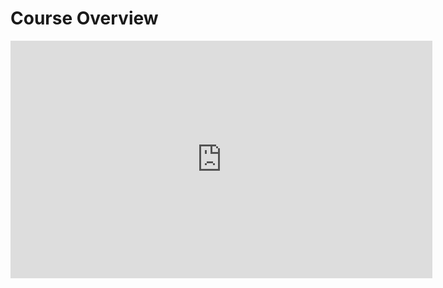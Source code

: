 # Course Overview

<iframe width="675" height="380" src="https://www.youtube.com/embed/WbuEShkzlEU?rel=0&more=0" title="YouTube video player" frameborder="0" allow="accelerometer; autoplay; clipboard-write; encrypted-media; gyroscope; picture-in-picture" allowfullscreen></iframe>